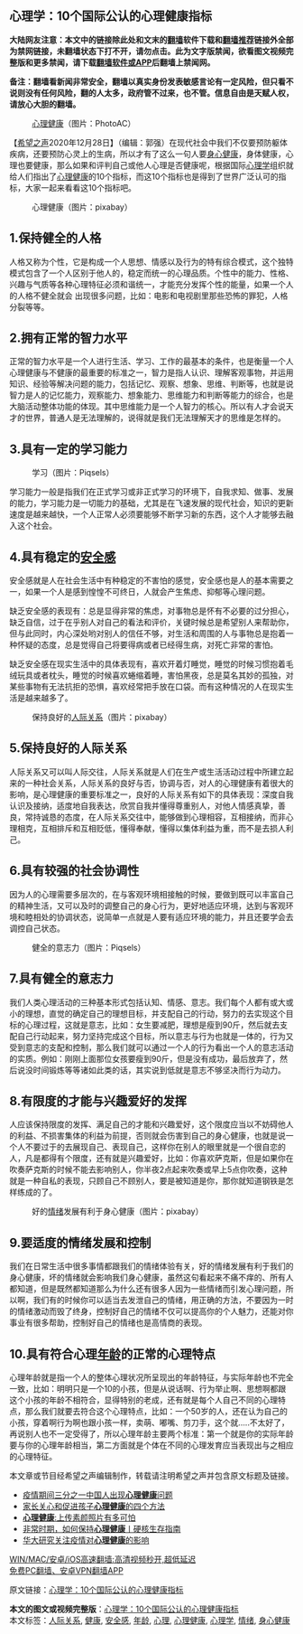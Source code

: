  <h2>心理学：10个国际公认的心理健康指标</h2> <p class="notice"><b>大陆网友注意：本文中的链接除此处和文末的<a href="https://github.com/bannedbook/fanqiang" >翻墙</a>软件下载和<a href="https://github.com/killgcd/justmysocks/blob/master/README.md">翻墙推荐</a>链接外全部为禁网链接，未翻墙状态下打不开，请勿点击。此为文字版禁闻，欲看图文视频完整版和更多禁闻，请下载<a href="https://github.com/bannedbook/fanqiang">翻墙软件或APP</a>后翻墙上禁闻网。</p><p>备注：翻墙看新闻非常安全，翻墙以真实身份发表敏感言论有一定风险，但只看不说则没有任何风险，翻的人太多，政府管不过来，也不管。信息自由是天赋人权，请放心大胆的翻墙。</b></p>  <div class="entry"> <figure><figcaption><a href="https://www.bannedbook.org/bnews/tag/%E5%BF%83%E7%90%86/" class="st_tag internal_tag" rel="tag" title="标签 心理 下的日志">心理</a><a href="https://www.bannedbook.org/bnews/tag/%e5%81%a5%e5%ba%b7/" class="st_tag internal_tag" rel="tag" title="标签 健康 下的日志">健康</a>（图片：PhotoAC）</figcaption></figure> <p>【<span class='wp_keywordlink_affiliate'><a href="https://www.soundofhope.org" title="希望之声" target="_blank">希望之声</a></span>2020年12月28日】（编辑：郭强）在现代社会中我们不仅要预防躯体疾病，还要预防心灵上的生病，所以才有了这么一句人要<a href="https://www.bannedbook.org/bnews/tag/%E8%BA%AB%E5%BF%83%E5%81%A5%E5%BA%B7/" class="st_tag internal_tag" rel="tag" title="标签 身心健康 下的日志">身心健康</a>，身体健康，心理也要健康，那么如果和评判自己或他人心理是否健康呢，根据国际<a href="https://www.bannedbook.org/bnews/tag/%e5%bf%83%e7%90%86%e5%ad%a6/" class="st_tag internal_tag" rel="tag" title="标签 心理学 下的日志">心理学</a>组织就给人们指出了<a href="https://www.bannedbook.org/bnews/tag/%E5%BF%83%E7%90%86%E5%81%A5%E5%BA%B7/" class="st_tag internal_tag" rel="tag" title="标签 心理健康 下的日志">心理健康</a>的10个指标，而这10个指标也是得到了世界广泛认可的指标，大家一起来看看这10个指标吧。</p> <figure><figcaption>心理健康（图片：pixabay）</figcaption></figure> <h2>1.保持健全的人格</h2> <p>人格又称为个性，它是构成一个人思想、情感以及行为的特有综合模式，这个独特模式包含了一个人区别于他人的，稳定而统一的心理品质。个性中的能力、性格、兴趣与气质等各种心理特征必须和谐统一，才能充分发挥个性的能量，如果一个人的人格不健全就会 出现很多问题，比如：电影和电视剧里那些恐怖的罪犯，人格分裂等等。</p> <h2>2.拥有正常的智力水平</h2> <p>正常的智力水平是一个人进行生活、学习、工作的最基本的条件，也是衡量一个人心理健康与不健康的最重要的标准之一，智力是指人认识、理解客观事物，并运用知识、经验等解决问题的能力，包括记忆、观察、想象、思维、判断等，也就是说智力是人的记忆能力，观察能力、想象能力、思维能力和判断等能力的综合，也是大脑活动整体功能的体现。其中思维能力是一个人智力的核心。所以有人才会说天才的世界，普通人是无法理解的，说得就是我们无法理解天才的思维是怎样的。</p>  <h2>3.具有一定的学习能力</h2> <figure><figcaption>学习（图片：Piqsels）</figcaption></figure> <p>学习能力一般是指我们在正式学习或非正式学习的环境下，自我求知、做事、发展的能力，学习能力是一切能力的基础，尤其是在飞速发展的现代社会，知识的更新速度是越来越快，一个人正常人必须要能够不断学习新的东西，这个人才能够去融入这个社会。</p> <h2>4.具有稳定的<a href="https://www.bannedbook.org/bnews/tag/%E5%AE%89%E5%85%A8%E6%84%9F/" class="st_tag internal_tag" rel="tag" title="标签 安全感 下的日志">安全感</a></h2> <p>安全感就是人在社会生活中有种稳定的不害怕的感觉，安全感也是人的基本需要之一，如果一个人是感到惶惶不可终日，人就会产生焦虑、抑郁等心理问题。</p> <p>缺乏安全感的表现有：总是显得非常的焦虑，对事物总是怀有不必要的过分担心，缺乏自信，过于在乎别人对自己的看法和评价，关键时候总是希望别人来帮助你，但与此同时，内心深处哟对别人的信任不够，对生活和周围的人与事物总是抱着一种怀疑的态度，总是觉得自己将要得病或者已经得生病，对死亡非常的害怕。</p>  <p>缺乏安全感在现实生活中的具体表现有，喜欢开着灯睡觉，睡觉的时候习惯抱着毛绒玩具或者枕头，睡觉的时候喜欢蜷缩着睡，害怕黑夜，总是莫名其妙的孤独，对某些事物有无法抗拒的恐惧，喜欢经常把手放在口袋。而有这种情况的人在现实生活是越来越多了。</p> <figure><figcaption>保持良好的<a href="https://www.bannedbook.org/bnews/tag/%E4%BA%BA%E9%99%85%E5%85%B3%E7%B3%BB/" class="st_tag internal_tag" rel="tag" title="标签 人际关系 下的日志">人际关系</a>（图片：pixabay）</figcaption></figure> <h2>5.保持良好的人际关系</h2> <p>人际关系又可以叫人际交往，人际关系就是人们在生产或生活活动过程中所建立起来的一种社会关系，人际关系的良好与否，协调与否，对人的心理健康有着很大的影响，是心理健康的重要标准之一，良好的人际关系有如下的具体表现：深度自我认识及接纳，适度地自我表达，欣赏自我并懂得尊重别人，对他人情感真挚，善良，常持诚恳的态度，在人际关系交往中，能够做到心理相容，互相接纳，而非心理相克，互相排斥和互相贬低，懂得奉献，懂得以集体利益为重，而不是去损人利己。</p> <h2>6.具有较强的社会协调性</h2> <p>因为人的心理需要多层次的，在与客观环境相接触的时候，要做到既可以丰富自己的精神生活，又可以及时的调整自己的身心行为，更好地适应环境，达到与客观环境和睦相处的协调状态，说简单一点就是人要有适应环境的能力，并且还要学会去调控自己状态。</p>  <figure><figcaption>健全的意志力（图片：Piqsels）</figcaption></figure> <h2>7.具有健全的意志力</h2> <p>我们人类心理活动的三种基本形式包括认知、情感、意志。我们每个人都有或大或小的理想，直觉的确定自己的理想目标，并支配自己的行动，努力的去实现这个目标的心理过程，这就是意志，比如：女生要减肥，理想是瘦到90斤，然后就去支配自己行动起来，努力坚持完成这个目标，所以意志与行为也就是一体的，行为又受到意志的支配和控制，那么我们就可以通过一个人的行为看出一个人的意志活动的实质。例如：刚刚上面那位女孩要瘦到90斤，但是没有成功，最后放弃了，然后说没时间锻炼等等诸如此类的话，其实说到低就是意志不够坚决而行为动力。</p> <h2>8.有限度的才能与兴趣爱好的发挥</h2> <p>人应该保持限度的发挥、满足自己的才能和兴趣爱好，这个限度应当以不妨碍他人的利益、不损害集体的利益为前提，否则就会伤害到自己的身心健康，也就是说一个人不要过于的去展现自己、表现自己，这样你在别人的眼里就是一个很自恋的人，凡是都得有个限度，还有就是兴趣爱好，比如：你喜欢萨克斯，但是如果你在吹奏萨克斯的时候不能去影响别人，你半夜2点起来吹奏或早上5点你吹奏，这种就是一种自私的表现，只顾自己不顾别人，要是被知道是你，那你就知道钢铁是怎样练成的了。</p> <figure><figcaption>好的<a href="https://www.bannedbook.org/bnews/tag/%E6%83%85%E7%BB%AA/" class="st_tag internal_tag" rel="tag" title="标签 情绪 下的日志">情绪</a>发展有利于身心健康（图片：pixabay）</figcaption></figure> <h2>9.要适度的情绪发展和控制</h2> <p>我们在日常生活中很多事情都跟我们的情绪体验有关，好的情绪发展有利于我们的身心健康，坏的情绪就会影响我们身心健康，虽然这句看起来不痛不痒的、所有人都知道，但是既然都知道那么为什么还有很多人因为一些情绪而引发心理问题，所以啊，我们有的时候你可以适当去发泄自己的情绪，用正确的方法，不要因为一时的情绪激动而毁了终身，控制好自己的情绪不仅可以提高你的个人魅力，还能对你事业有很多帮助，控制好自己的情绪也是高情商的表现。</p>  <h2>10.具有符合心理<a href="https://www.bannedbook.org/bnews/tag/%E5%B9%B4%E9%BE%84/" class="st_tag internal_tag" rel="tag" title="标签 年龄 下的日志">年龄</a>的正常的心理特点</h2> <p>心理年龄就是指一个人的整体心理状况所呈现出的年龄特征，与实际年龄也不完全一致，比如：明明只是一个10的小孩，但是从说话啊、行为举止啊、思想啊都跟这个小孩的年龄不相符合，显得特别的老成，还有就是每个人自己不同的心理特点，那么我们就要去符合这个心理特点，比如：一个50岁的人，还在认为自己的小孩，穿着啊行为啊也跟小孩一样，卖萌、嘟嘴、剪刀手，这个就&#8230;..不太好了，再说别人也不一定受得了，所以心理年龄主要两个标准：第一个就是你的实际年龄要与你的心理年龄相当，第二方面就是个体在不同的心理发育应当表现出与之相应的心理特征。</p> <p>本文章或节目经希望之声编辑制作，转载请注明希望之声并包含原文标题及链接。</p> <ul class='op-related-articles' title='相关阅读'> <li><a href='https://www.bannedbook.org/bnews/ssgc/20201222/1452439.html' target='_blank'>疫情期间三分之一中国人出现<b>心理健康</b>问题</a></li> <li><a href='https://www.bannedbook.org/bnews/lifebaike/20201207/1443423.html' target='_blank'>家长关心和促进孩子<b>心理健康</b>的四个方法</a></li> <li><a href='https://www.bannedbook.org/bnews/lifebaike/20200927/1403746.html' target='_blank'><b>心理健康</b>:上传素颜照片有多可怕</a></li> <li><a href='https://www.bannedbook.org/bnews/comments/20200411/1369708.html' target='_blank'>非常时期，如何保持<b>心理健康</b>丨硬核生存指南</a></li> <li><a href='https://www.bannedbook.org/bnews/worldnews/usa/20200622/1348800.html' target='_blank'>华大研究关注疫情对<b>心理健康</b>的影响</a></li> </ul> <p class="texttj"> <a href="https://github.com/bannedbook/fanqiang/wiki/V2ray%E6%9C%BA%E5%9C%BA" target="_blank">WIN/MAC/安卓/iOS高速翻墙:高清视频秒开,超低延迟</a><br/> <a href="https://github.com/bannedbook/fanqiang/wiki/%E7%A6%81%E9%97%BB%E7%BD%91%E5%AE%89%E5%8D%93%E7%BF%BB%E5%A2%99%E6%96%B0%E9%97%BBAPP" target="_blank">免费PC翻墙、安卓VPN翻墙APP</a></p><p>原文链接：<a class="src_link"  href="https://www.soundofhope.org/post/458002" target="_blank">心理学：10个国际公认的心理健康指标</a></p><a name='sharetosocial'></a>       <div><b>本文的图文或视频完整版</b>：<a href='https://www.bannedbook.org/bnews/comments/20201229/1456759.html'>心理学：10个国际公认的心理健康指标</a></div>  </div><!--END ENTRY--> <div class="postfooter"> <div>本文标签：<a href="https://www.bannedbook.org/bnews/tag/%E4%BA%BA%E9%99%85%E5%85%B3%E7%B3%BB/" rel="tag">人际关系</a>, <a href="https://www.bannedbook.org/bnews/tag/%e5%81%a5%e5%ba%b7/" rel="tag">健康</a>, <a href="https://www.bannedbook.org/bnews/tag/%E5%AE%89%E5%85%A8%E6%84%9F/" rel="tag">安全感</a>, <a href="https://www.bannedbook.org/bnews/tag/%E5%B9%B4%E9%BE%84/" rel="tag">年龄</a>, <a href="https://www.bannedbook.org/bnews/tag/%E5%BF%83%E7%90%86/" rel="tag">心理</a>, <a href="https://www.bannedbook.org/bnews/tag/%E5%BF%83%E7%90%86%E5%81%A5%E5%BA%B7/" rel="tag">心理健康</a>, <a href="https://www.bannedbook.org/bnews/tag/%e5%bf%83%e7%90%86%e5%ad%a6/" rel="tag">心理学</a>, <a href="https://www.bannedbook.org/bnews/tag/%E6%83%85%E7%BB%AA/" rel="tag">情绪</a>, <a href="https://www.bannedbook.org/bnews/tag/%E8%BA%AB%E5%BF%83%E5%81%A5%E5%BA%B7/" rel="tag">身心健康</a></div>  </div><!--END POSTFOOTER--> 